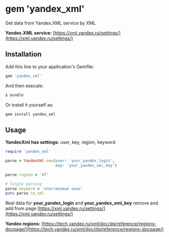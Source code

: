 # gem 'yandex_xml'

Get data from Yandex.XML service by XML

**Yandex.XML service:** [https://xml.yandex.ru/settings/](https://xml.yandex.ru/settings/)

## Installation

Add this line to your application's Gemfile:

```ruby
gem 'yandex_xml'
```

And then execute:

```bash
$ bundle
```

Or install it yourself as:

```ruby
gem install yandex_xml
```

## Usage

**YandexXml has settings:** user, key, region, keyword

```ruby
require 'yandex_xml'

parse = YandexXml.new(user: 'your_yandex_login',
                      key: 'your_yandex_xml_key')

parse.region = '47'

# Single parsing
parse.keyword = 'пластиковые окна'
puts parse.to_xml
```

Real data for **your_yandex_login** and **your_yandex_xml_key** remove and add from page [https://xml.yandex.ru/settings/](https://xml.yandex.ru/settings/)

**Yandex regions:** [https://tech.yandex.ru/xml/doc/dg/reference/regions-docpage/](https://tech.yandex.ru/xml/doc/dg/reference/regions-docpage/)